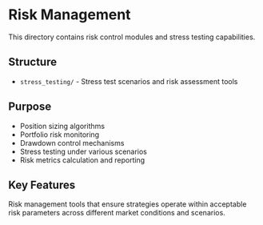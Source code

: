 # Risk Management

This directory contains risk control modules and stress testing capabilities.

## Structure

- `stress_testing/` - Stress test scenarios and risk assessment tools

## Purpose

- Position sizing algorithms
- Portfolio risk monitoring
- Drawdown control mechanisms
- Stress testing under various scenarios
- Risk metrics calculation and reporting

## Key Features

Risk management tools that ensure strategies operate within acceptable risk parameters across different market conditions and scenarios.